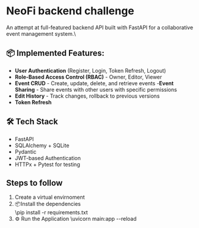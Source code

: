 # NeoFi  backend challenge

An attempt at full-featured backend API built with FastAPI for a collaborative event management system.\
## 📦 Implemented Features:
 - **User Authentication** (Register, Login, Token Refresh, Logout)
 - **Role-Based Access Control (RBAC)** - Owner, Editor, Viewer
 - **Event CRUD** - Create, update, delete, and retrieve events
 -**Event Sharing** - Share events with other users with specific permissions
 - **Edit History** - Track changes, rollback to previous versions
 -  **Token Refresh**
 ## 🛠️ Tech Stack

- FastAPI
- SQLAlchemy + SQLite 
- Pydantic
- JWT-based Authentication
- HTTPx + Pytest for testing

## Steps to follow

1. Create a virtual envirnoment
2. 📦Install the dependencies \
   \pip install -r requirements.txt
3. ⚙️ Run the Application
   \uvicorn main:app --reload
